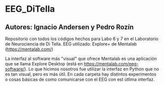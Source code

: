 # EEG_DiTella

## Autores: Ignacio Andersen y Pedro Rozín



Repositorio con todos los códigos hechos para Labo 6 y 7 en el Laboratorio de Neurociencia de Di Tella.
EEG utilizado: Explore+ de Mentalab (https://mentalab.com/)

La interfaz al software más "visual" que ofrece Mentalab es una aplicación que se llama Explore Desktop (está en https://mentalab.com/eeg-software/). Lo que hicimos nosotros fue utilizar la interfaz en Python que no es tan visual, pero es más útil. En cada carpeta hay distintos experimentos o cosas básicas de como comunicarse con el EEG con est útlima interfaz.





